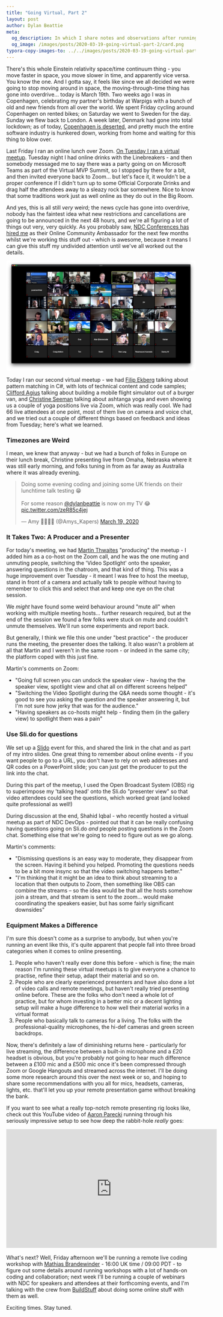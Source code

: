 ```yaml
---
title: "Going Virtual, Part 2"
layout: post
author: Dylan Beattie
meta: 
  og_description: In which I share notes and observations after running a couple of remote meetups using Zoom.
  og_image: /images/posts/2020-03-19-going-virtual-part-2/card.png
typora-copy-images-to: ../../images/posts/2020-03-19-going-virtual-part-2
---
```


There's this whole Einstein relativity space/time continuum thing - you move faster in space, you move slower in time, and apparently vice versa. You know the one. And I gotta say, it feels like since we all decided we were going to stop moving around in space, the moving-through-time thing has gone into overdrive... today is March 19th. Two weeks ago I was in Copenhagen, celebrating my partner's birthday at Warpigs with a bunch of old and new friends from all over the world. We spent Friday cycling around Copenhagen on rented bikes; on Saturday we went to Sweden for the day. Sunday we flew back to London. A week later, Denmark had gone into total lockdown; as of today, [Copenhagen is deserted](https://twitter.com/anshulsharmaa_/status/1240386026444673026), and pretty much the entire software industry is hunkered down, working from home and waiting for this thing to blow over.

Last Friday I ran an online lunch over Zoom. [On Tuesday I ran a virtual meetup](https://dylanbeattie.net/2020/03/13/going-virtual-part-1.html). Tuesday night I had online drinks with the Linebreakers - and then somebody messaged me to say there was a party going on on Microsoft Teams as part of the Virtual MVP Summit, so I stopped by there for a bit, and then invited everyone back to Zoom... but let's face it, it wouldn't be a proper conference if I didn't turn up to some Official Corporate Drinks and drag half the attendees away to a sleazy rock bar somewhere. Nice to know that some traditions work just as well online as they do out in the Big Room.

And yes, this is all still *very* weird; the news cycle has gone into overdrive, nobody has the faintest idea what new restrictions and cancellations are going to be announced in the next 48 hours, and we're all figuring a lot of things out very, very quickly. As you probably saw, [NDC Conferences has hired me](https://dylanbeattie.net/2020/03/18/ndc-online-community-ambassador.html) as their Online Community Ambassador for the next few months whilst we're working this stuff out - which is awesome, because it means I can give this stuff my undivided attention until we've all worked out the details.

![2020-03-19_13-37-45](/images/posts/2020-03-19-going-virtual-part-2/2020-03-19_13-37-45.png)

Today I ran our second virtual meetup - we had [Filip Ekberg](https://twitter.com/fekberg) talking about pattern matching in C#, with lots of technical content and code samples; [Clifford Agius](https://twitter.com/CliffordAgius) talking about building a mobile flight simulator out of a burger van, and [Christine Seeman](https://twitter.com/Tech_Christine) talking about ashtanga yoga and even showing us a couple of yoga positions live via Zoom, which was really cool. We had 66 live attendees at one point, most of them live on camera and voice chat, and we tried out a couple of different things based on feedback and ideas from Tuesday; here's what we learned.

### **Timezones are Weird**

I mean, we knew that anyway - but we had a bunch of folks in Europe on their lunch break, Christine presenting live from Omaha, Nebraska where it was still early morning, and folks tuning in from as far away as Australia where it was already evening.

<blockquote class="twitter-tweet"><p lang="en" dir="ltr">Doing some evening coding and joining some UK friends on their lunchtime talk testing 😁<br><br>For some reason <a href="https://twitter.com/dylanbeattie?ref_src=twsrc%5Etfw">@dylanbeattie</a> is now on my TV 😂 <a href="https://t.co/zeR85c4jej">pic.twitter.com/zeR85c4jej</a></p>&mdash; Amy 🏡👩‍💻🐺 (@Amys_Kapers) <a href="https://twitter.com/Amys_Kapers/status/1240626090806112259?ref_src=twsrc%5Etfw">March 19, 2020</a></blockquote> <script async src="https://platform.twitter.com/widgets.js" charset="utf-8"></script>

### **It Takes Two: A Producer and a Presenter**

For today's meeting, we had [Martin Thwaites](https://twitter.com/MartinDotNet) "producing" the meetup - I added him as a co-host on the Zoom call, and he was the one muting and unmuting people, switching the 'Video Spotlight' onto the speaker, answering questions in the chatroom, and that kind of thing. This was a huge improvement over Tuesday - it meant I was free to host the meetup, stand in front of a camera and actually talk to people without having to remember to click this and select that and keep one eye on the chat session.

We *might* have found some weird behaviour around "mute all" when working with multiple meeting hosts... further research required, but at the end of the session we found a few folks were stuck on mute and couldn't unmute themselves. We'll run some experiments and report back.

But generally, I think we file this one under "best practice" - the producer runs the meeting, the presenter does the talking. It also wasn't a problem at all that Martin and I weren't in the same room - or indeed in the same city; the platform coped with this just fine.

Martin's comments on Zoom:

* "Going full screen you can undock the speaker view - having the the speaker view, spotlight view and chat all on different screens helped"
* "Switching the Video Spotlight during the Q&A needs some thought - it's good to see you asking the question and the speaker answering it, but I'm not sure how jerky that was for the audience."
* "Having speakers as co-hosts might help - finding them (in the gallery view) to spotlight them was a pain"

### **Use Sli.do for questions**

We set up a [Slido](https://sli.do) event for this, and shared the link in the chat and as part of my intro slides. One great thing to remember about online events - if you want people to go to a URL, you don't have to rely on web addresses and QR codes on a PowerPoint slide; you can just get the producer to put the link into the chat.

During this part of the meetup, I used the Open Broadcast System (OBS) rig to superimpose my 'talking head' onto the Sli.do "presenter view" so that video attendees could see the questions, which worked great (and looked quite professional as well!)

During discussion at the end, Shahid Iqbal - who  recently hosted a virtual meetup as part of NDC DevOps - pointed out that it can be really confusing having questions going on Sli.do *and* people posting questions in the Zoom chat. Something else that we're going to need to figure out as we go along.

Martin's comments:

* "Dismissing questions is an easy way to moderate, they disappear from the screen. Having it behind you helped. Promoting the questions needs to be a bit more insync so that the video switching happens better."
* "I'm thinking that it might be an idea to think about streaming to a location that then outputs to Zoom, then something like OBS can combine the streams – so the idea would be that all the hosts somehow join a stream, and that stream is sent to the zoom... would make coordinating the speakers easier, but has some fairly significant downsides"

### **Equipment Makes a Difference**

I'm sure this doesn't come as a surprise to anybody, but when you're running an event like this, it's quite apparent that people fall into three broad categories when it comes to online presenting. 

1. People who haven't really ever done this before - which is fine; the main reason I'm running these virtual meetups is to give everyone a chance to practise, refine their setup, adapt their material and so on. 
2. People who are clearly experienced presenters and have also done a lot of video calls and remote meetings, but haven't really tried presenting online before. These are the folks who don't need a whole lot of practice, but for whom investing in a better mic or a decent lighting setup will make a huge difference to how well their material works in a virtual format
3. People who basically talk to cameras for a living. The folks with the professional-quality microphones, the hi-def cameras and green screen backdrops.

Now, there's definitely a law of diminishing returns here - particularly for live streaming, the difference between a built-in microphone and a £20 headset is obvious, but you're probably not going to hear much difference between a £100 mic and a £500 mic once it's been compressed through Zoom or Google Hangouts and streamed across the internet. I'll be doing some more research around this over the next week or so, and hoping to share some recommendations with you all for mics, headsets, cameras, lights, etc. that'll let you up your remote presentation game without breaking the bank.  

If you want to see what a really top-notch remote presenting rig looks like, check out this YouTube video of  [Aaron Parecki](https://twitter.com/aaronpk/status/1238496278561972225) running through his seriously impressive setup to see how deep the rabbit-hole *really* goes:

<iframe width="560" height="315" src="https://www.youtube.com/embed/yNzU-TPdxR4" frameborder="0" allow="accelerometer; autoplay; encrypted-media; gyroscope; picture-in-picture" allowfullscreen></iframe>

What's next? Well, Friday afternoon we'll be running a remote live coding workshop with [Mathias Brandewinder](https://brandewinder.com/) - 16:00 UK time / 09:00 PDT - to figure out some details around running workshops with a lot of hands-on coding and collaboration; next week I'll be running a couple of webinars with NDC for speakers and attendees at their forthcoming events, and I'm talking with the crew from [BuildStuff](https://www.buildstuff.events/) about doing some online stuff with them as well. 

Exciting times. Stay tuned.